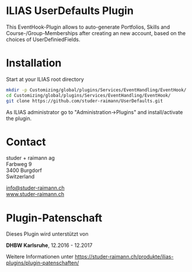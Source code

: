 ILIAS UserDefaults Plugin
=========================
This EventHook-Plugin allows to auto-generate Portfolios, Skills and Course-/Group-Memberships after creating an new account, based on the choices of UserDefiniedFields.

# Installation
Start at your ILIAS root directory
```bash
mkdir -p Customizing/global/plugins/Services/EventHandling/EventHook/
cd Customizing/global/plugins/Services/EventHandling/EventHook/
git clone https://github.com/studer-raimann/UserDefaults.git
```
As ILIAS administrator go to "Administration->Plugins" and install/activate the plugin.

# Contact

studer + raimann ag    
Farbweg 9    
3400 Burgdorf    
Switzerland  

info@studer-raimann.ch  
www.studer-raimann.ch  

# Plugin-Patenschaft
Dieses Plugin wird unterstützt von

**DHBW Karlsruhe**, 12.2016 - 12.2017

Weitere Informationen unter https://studer-raimann.ch/produkte/ilias-plugins/plugin-patenschaften/

